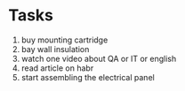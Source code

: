 #      Tasks
1. buy mounting cartridge
2. bay wall insulation
3. watch one video about QA or IT or english
4. read article on habr
5. start assembling the electrical panel
